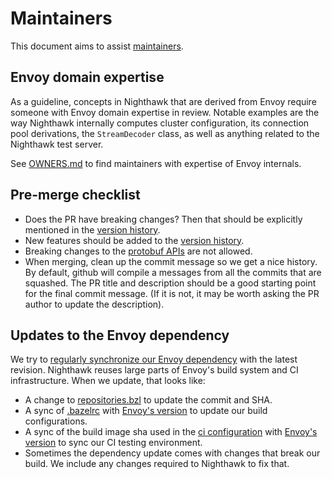 # Maintainers

This document aims to assist [maintainers](OWNERS.md).

## Envoy domain expertise

As a guideline, concepts in Nighthawk that are derived from Envoy
require someone with Envoy domain expertise in review. Notable examples
are the way Nighthawk internally computes cluster configuration, its
connection pool derivations, the `StreamDecoder` class, as well as anything related to the Nighthawk test server.

See [OWNERS.md](OWNERS.md) to find maintainers with expertise of
Envoy internals.

## Pre-merge checklist

- Does the PR have breaking changes? Then that should be explicitly mentioned in the [version history](docs/root/version_history.md).
- New features should be added to the [version history](docs/root/version_history.md).
- Breaking changes to the [protobuf APIs](api/) are not allowed.
- When merging, clean up the commit message so we get a nice history. By default,
  github will compile a messages from all the commits that are squashed.
  The PR title and description should be a good starting point for the final commit message. 
  (If it is not, it may be worth asking the PR author to update the description).

## Updates to the Envoy dependency

We try to [regularly synchronize our Envoy dependency](https://github.com/envoyproxy/nighthawk/pulls?utf8=%E2%9C%93&q=is%3Apr+is%3Aclosed+%22update+envoy%22+) with the latest revision. Nighthawk reuses large parts of Envoy's build system and CI infrastructure. When we update, that looks like:

- A change to [repositories.bzl](bazel/repositories.bzl) to update the commit and SHA.
- A sync of [.bazelrc](.bazelrc) with [Envoy's version](https://github.com/envoyproxy/envoy/blob/master/.bazelrc) to update our build configurations.
- A sync of the build image sha used in the [ci configuration](.circleci/config.yml) with [Envoy's version](https://github.com/envoyproxy/envoy/blob/master/.circleci/config.yml) to sync our CI testing environment.
- Sometimes the dependency update comes with changes that break our build. We include any changes required to Nighthawk to fix that.
